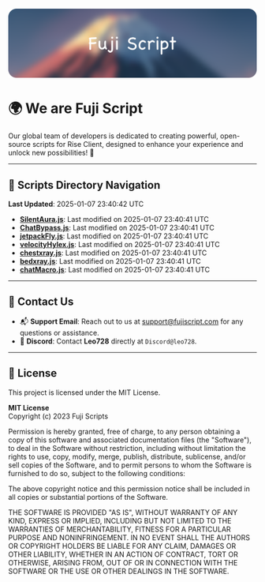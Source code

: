 ![Banner](.github/b.webp)

# 🌍 **We are Fuji Script**

Our global team of developers is dedicated to creating powerful, open-source scripts for Rise Client, designed to enhance your experience and unlock new possibilities! 🌟

---
<!-- SCRIPTS_NAVIGATION_START -->
## 📂 **Scripts Directory Navigation**

**Last Updated**: 2025-01-07 23:40:42 UTC

- **[SilentAura.js](scripts/SilentAura.js)**: Last modified on 2025-01-07 23:40:41 UTC
- **[ChatBypass.js](scripts/ChatBypass.js)**: Last modified on 2025-01-07 23:40:41 UTC
- **[jetpackFly.js](scripts/jetpackFly.js)**: Last modified on 2025-01-07 23:40:41 UTC
- **[velocityHylex.js](scripts/velocityHylex.js)**: Last modified on 2025-01-07 23:40:41 UTC
- **[chestxray.js](scripts/chestxray.js)**: Last modified on 2025-01-07 23:40:41 UTC
- **[bedxray.js](scripts/bedxray.js)**: Last modified on 2025-01-07 23:40:41 UTC
- **[chatMacro.js](scripts/chatMacro.js)**: Last modified on 2025-01-07 23:40:41 UTC

<!-- SCRIPTS_NAVIGATION_END -->

---

## 💬 **Contact Us**  
- 📬 **Support Email**: Reach out to us at [support@fujiscript.com](mailto:support@fujiscript.com) for any questions or assistance.  
- 💬 **Discord**: Contact **Leo728** directly at `Discord@leo728`.

---

## 📜 **License**

This project is licensed under the MIT License.  

**MIT License**  
Copyright (c) 2023 Fuji Scripts  

Permission is hereby granted, free of charge, to any person obtaining a copy of this software and associated documentation files (the "Software"), to deal in the Software without restriction, including without limitation the rights to use, copy, modify, merge, publish, distribute, sublicense, and/or sell copies of the Software, and to permit persons to whom the Software is furnished to do so, subject to the following conditions:  

The above copyright notice and this permission notice shall be included in all copies or substantial portions of the Software.  

THE SOFTWARE IS PROVIDED "AS IS", WITHOUT WARRANTY OF ANY KIND, EXPRESS OR IMPLIED, INCLUDING BUT NOT LIMITED TO THE WARRANTIES OF MERCHANTABILITY, FITNESS FOR A PARTICULAR PURPOSE AND NONINFRINGEMENT. IN NO EVENT SHALL THE AUTHORS OR COPYRIGHT HOLDERS BE LIABLE FOR ANY CLAIM, DAMAGES OR OTHER LIABILITY, WHETHER IN AN ACTION OF CONTRACT, TORT OR OTHERWISE, ARISING FROM, OUT OF OR IN CONNECTION WITH THE SOFTWARE OR THE USE OR OTHER DEALINGS IN THE SOFTWARE.  
